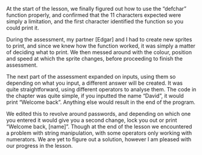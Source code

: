At the start of the lesson, we finally figured out how to use the “defchar” function properly, and confirmed that the 11 characters
expected were simply a limitation, and the first character identified the function so you could print it. 

During the assessment, my partner [Edgar] and I had to create new sprites to print, and since we knew how the function worked, it 
was simply a matter of deciding what to print. We then messed around with the colour, position and speed at which the sprite 
changes, before proceeding to finish the assessment.

The next part of the assessment expanded on inputs, using them so depending on what you input, a different answer will be created. 
It was quite straightforward, using different operators to analyse them. The code in the chapter was quite simple, if you inputted 
the name “David”, it would print “Welcome back”. Anything else would result in the end of the program.

We edited this to revolve around passwords, and depending on which one you entered it would give you a second change, lock you out 
or print “Welcome back, [name]”. Though at the end of the lesson we encountered a problem with string manipulation, with some 
operators only working with numerators. We are yet to figure out a solution, however I am pleased with our progress in the lesson.
